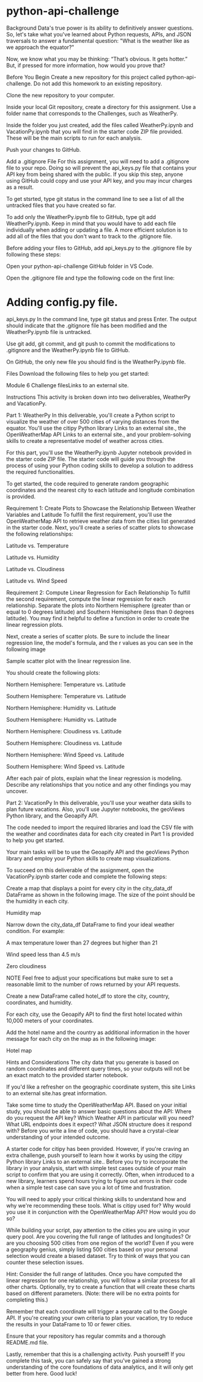 # python-api-challenge
Background
Data's true power is its ability to definitively answer questions. So, let's take what you've learned about Python requests, APIs, and JSON traversals to answer a fundamental question: "What is the weather like as we approach the equator?"

Now, we know what you may be thinking: “That’s obvious. It gets hotter.” But, if pressed for more information, how would you prove that?

Before You Begin
Create a new repository for this project called python-api-challenge. Do not add this homework to an existing repository.

Clone the new repository to your computer.

Inside your local Git repository, create a directory for this assignment. Use a folder name that corresponds to the Challenges, such as WeatherPy.

Inside the folder you just created, add the files called WeatherPy.ipynb and VacationPy.ipynb that you will find in the starter code ZIP file provided. These will be the main scripts to run for each analysis.

Push your changes to GitHub.

Add a .gitignore File
For this assignment, you will need to add a .gitignore file to your repo. Doing so will prevent the api_keys.py file that contains your API key from being shared with the public. If you skip this step, anyone using GitHub could copy and use your API key, and you may incur charges as a result.

To get stsrted, type git status in the command line to see a list of all the untracked files that you have created so far.

To add only the WeatherPy.ipynb file to GitHub, type git add WeatherPy.ipynb. Keep in mind that you would have to add each file individually when adding or updating a file. A more efficient solution is to add all of the files that you don't want to track to the .gitignore file.

Before adding your files to GitHub, add api_keys.py to the .gitignore file by following these steps:

Open your python-api-challenge GitHub folder in VS Code.

Open the .gitignore file and type the following code on the first line:

# Adding config.py file.
api_keys.py
In the command line, type git status and press Enter. The output should indicate that the .gitignore file has been modified and the WeatherPy.ipynb file is untracked.

Use git add, git commit, and git push to commit the modifications to .gitignore and the WeatherPy.ipynb file to GitHub.

On GitHub, the only new file you should find is the WeatherPy.ipynb file.

Files
Download the following files to help you get started:

Module 6 Challenge filesLinks to an external site.

Instructions
This activity is broken down into two deliverables, WeatherPy and VacationPy.

Part 1: WeatherPy
In this deliverable, you'll create a Python script to visualize the weather of over 500 cities of varying distances from the equator. You'll use the citipy Python library Links to an external site., the OpenWeatherMap API Links to an external site., and your problem-solving skills to create a representative model of weather across cities.

For this part, you'll use the WeatherPy.ipynb Jupyter notebook provided in the starter code ZIP file. The starter code will guide you through the process of using your Python coding skills to develop a solution to address the required functionalities.

To get started, the code required to generate random geographic coordinates and the nearest city to each latitude and longitude combination is provided.

Requirement 1: Create Plots to Showcase the Relationship Between Weather Variables and Latitude
To fulfill the first requirement, you'll use the OpenWeatherMap API to retrieve weather data from the cities list generated in the starter code. Next, you'll create a series of scatter plots to showcase the following relationships:

Latitude vs. Temperature

Latitude vs. Humidity

Latitude vs. Cloudiness

Latitude vs. Wind Speed

Requirement 2: Compute Linear Regression for Each Relationship
To fulfill the second requirement, compute the linear regression for each relationship. Separate the plots into Northern Hemisphere (greater than or equal to 0 degrees latitude) and Southern Hemisphere (less than 0 degrees latitude). You may find it helpful to define a function in order to create the linear regression plots.

Next, create a series of scatter plots. Be sure to include the linear regression line, the model's formula, and the r values as you can see in the following image

Sample scatter plot with the linear regression line.

You should create the following plots:

Northern Hemisphere: Temperature vs. Latitude

Southern Hemisphere: Temperature vs. Latitude

Northern Hemisphere: Humidity vs. Latitude

Southern Hemisphere: Humidity vs. Latitude

Northern Hemisphere: Cloudiness vs. Latitude

Southern Hemisphere: Cloudiness vs. Latitude

Northern Hemisphere: Wind Speed vs. Latitude

Southern Hemisphere: Wind Speed vs. Latitude

After each pair of plots, explain what the linear regression is modeling. Describe any relationships that you notice and any other findings you may uncover.

Part 2: VacationPy
In this deliverable, you'll use your weather data skills to plan future vacations. Also, you'll use Jupyter notebooks, the geoViews Python library, and the Geoapify API.

The code needed to import the required libraries and load the CSV file with the weather and coordinates data for each city created in Part 1 is provided to help you get started.

Your main tasks will be to use the Geoapify API and the geoViews Python library and employ your Python skills to create map visualizations.

To succeed on this deliverable of the assignment, open the VacationPy.ipynb starter code and complete the following steps:

Create a map that displays a point for every city in the city_data_df DataFrame as shown in the following image. The size of the point should be the humidity in each city.

Humidity map

Narrow down the city_data_df DataFrame to find your ideal weather condition. For example:

A max temperature lower than 27 degrees but higher than 21

Wind speed less than 4.5 m/s

Zero cloudiness

NOTE
Feel free to adjust your specifications but make sure to set a reasonable limit to the number of rows returned by your API requests.

Create a new DataFrame called hotel_df to store the city, country, coordinates, and humidity.

For each city, use the Geoapify API to find the first hotel located within 10,000 meters of your coordinates.

Add the hotel name and the country as additional information in the hover message for each city on the map as in the following image:

Hotel map

Hints and Considerations
The city data that you generate is based on random coordinates and different query times, so your outputs will not be an exact match to the provided starter notebook.

If you'd like a refresher on the geographic coordinate system, this site Links to an external site.has great information.

Take some time to study the OpenWeatherMap API. Based on your initial study, you should be able to answer basic questions about the API: Where do you request the API key? Which Weather API in particular will you need? What URL endpoints does it expect? What JSON structure does it respond with? Before you write a line of code, you should have a crystal-clear understanding of your intended outcome.

A starter code for citipy has been provided. However, if you're craving an extra challenge, push yourself to learn how it works by using the citipy Python library Links to an external site.. Before you try to incorporate the library in your analysis, start with simple test cases outside of your main script to confirm that you are using it correctly. Often, when introduced to a new library, learners spend hours trying to figure out errors in their code when a simple test case can save you a lot of time and frustration.

You will need to apply your critical thinking skills to understand how and why we're recommending these tools. What is citipy used for? Why would you use it in conjunction with the OpenWeatherMap API? How would you do so?

While building your script, pay attention to the cities you are using in your query pool. Are you covering the full range of latitudes and longitudes? Or are you choosing 500 cities from one region of the world? Even if you were a geography genius, simply listing 500 cities based on your personal selection would create a biased dataset. Try to think of ways that you can counter these selection issues.

Hint: Consider the full range of latitudes.
Once you have computed the linear regression for one relationship, you will follow a similar process for all other charts. Optionally, try to create a function that will create these charts based on different parameters. (Note: there will be no extra points for completing this.)

Remember that each coordinate will trigger a separate call to the Google API. If you're creating your own criteria to plan your vacation, try to reduce the results in your DataFrame to 10 or fewer cities.

Ensure that your repository has regular commits and a thorough README.md file.

Lastly, remember that this is a challenging activity. Push yourself! If you complete this task, you can safely say that you've gained a strong understanding of the core foundations of data analytics, and it will only get better from here. Good luck!